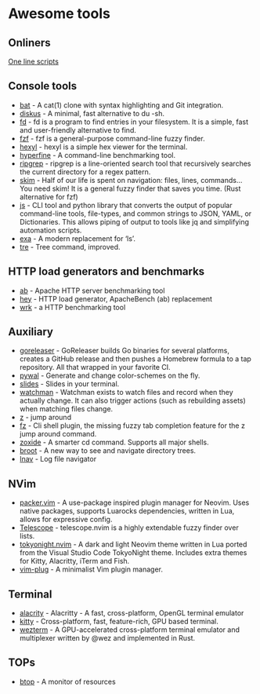 # Awesome tools

## Onliners

[One line scripts](./oneline.md)

## Console tools

* [bat](https://github.com/sharkdp/bat) - A cat(1) clone with syntax highlighting and Git integration.
* [diskus](https://github.com/sharkdp/diskus) - A minimal, fast alternative to du -sh.
* [fd](https://github.com/sharkdp/fd) - fd is a program to find entries in your filesystem. It is a simple, fast and user-friendly alternative to find.
* [fzf](https://github.com/junegunn/fzf) - fzf is a general-purpose command-line fuzzy finder.
* [hexyl](https://github.com/sharkdp/hexyl) - hexyl is a simple hex viewer for the terminal.
* [hyperfine](https://github.com/sharkdp/hyperfine) - A command-line benchmarking tool.
* [ripgrep](https://github.com/BurntSushi/ripgrep) - ripgrep is a line-oriented search tool that recursively searches the current directory for a regex pattern.
* [skim](https://github.com/lotabout/skim) - Half of our life is spent on navigation: files, lines, commands… You need skim! It is a general fuzzy finder that saves you time. (Rust alternative for fzf)
* [js](https://github.com/kellyjonbrazil/jc) - CLI tool and python library that converts the output of popular command-line tools, file-types, and common strings to JSON, YAML, or Dictionaries. This allows piping of output to tools like jq and simplifying automation scripts.
* [exa](https://github.com/ogham/exa) - A modern replacement for ‘ls’.
* [tre](https://github.com/dduan/tre) - Tree command, improved.

## HTTP load generators and benchmarks

* [ab](https://httpd.apache.org/docs/2.4/programs/ab.html) - Apache HTTP server benchmarking tool
* [hey](https://github.com/rakyll/hey) - HTTP load generator, ApacheBench (ab) replacement
* [wrk](https://github.com/wg/wrk) - a HTTP benchmarking tool

## Auxiliary

* [goreleaser](https://github.com/goreleaser/goreleaser) - GoReleaser builds Go binaries for several platforms, creates a GitHub release and then pushes a Homebrew formula to a tap repository. All that wrapped in your favorite CI.
* [pywal](https://github.com/dylanaraps/pywal) - Generate and change color-schemes on the fly.
* [slides](https://github.com/maaslalani/slides) - Slides in your terminal.
* [watchman](https://github.com/facebook/watchman) - Watchman exists to watch files and record when they actually change. It can also trigger actions (such as rebuilding assets) when matching files change.
* [z](https://github.com/rupa/z) - jump around
* [fz](https://github.com/changyuheng/fz.sh) - Cli shell plugin, the missing fuzzy tab completion feature for the z jump around command.
* [zoxide](https://github.com/ajeetdsouza/zoxide) - A smarter cd command. Supports all major shells.
* [broot](https://github.com/Canop/broot) - A new way to see and navigate directory trees.
* [lnav](https://github.com/tstack/lnav) - Log file navigator

## NVim

* [packer.vim](https://github.com/wbthomason/packer.nvim) - A use-package inspired plugin manager for Neovim. Uses native packages, supports Luarocks dependencies, written in Lua, allows for expressive config.
* [Telescope](https://github.com/nvim-telescope/telescope.nvim) - telescope.nvim is a highly extendable fuzzy finder over lists.
* [tokyonight.nvim](https://github.com/folke/tokyonight.nvim) - A dark and light Neovim theme written in Lua ported from the Visual Studio Code TokyoNight theme. Includes extra themes for Kitty, Alacritty, iTerm and Fish.
* [vim-plug](https://github.com/junegunn/vim-plug) - A minimalist Vim plugin manager.

## Terminal

* [alacrity](https://github.com/alacritty/alacritty) - Alacritty - A fast, cross-platform, OpenGL terminal emulator
* [kitty](https://github.com/kovidgoyal/kitty) - Cross-platform, fast, feature-rich, GPU based terminal.
* [wezterm](https://github.com/wez/wezterm) - A GPU-accelerated cross-platform terminal emulator and multiplexer written by @wez and implemented in Rust.

## TOPs

* [btop](https://github.com/aristocratos/btop) - A monitor of resources
